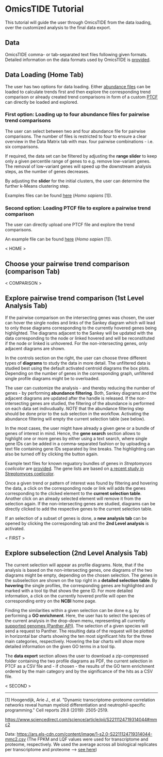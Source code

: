 # OmicsTIDE Tutorial
This tutorial will guide the user through OmicsTIDE from the data loading, over the customized analysis to the final data export.

## Data 
OmicsTIDE comma- or tab-separated text files following given formats. Detailed information on the data formats used by OmicsTIDE is [provided](DATAFORMATS.md).

## Data Loading (Home Tab)
The user has two options for data loading. Either [abundance files](DATAFORMATS.md/###-Abundance-Data) can be loaded to calculate trends first and then explore the corresponding trend comparison or already created trend comparisons in form of a custom [PTCF](DATAFORMATS.md/###-Pairwise-Trend-Comparison-Format-(PTCF)) can directly be loaded and explored.

### First option: Loading up to four abundance files for pairwise trend comparisons
The user can select between two and four abundance file for pairwise comparisons. The number of files is restricted to four to ensure a clear overview in the Data Matrix tab with max. four pairwise combinations - i.e. six comparisons. 

If required, the data set can be filtered by adjusting the **range slider** to keep only a given percentile range of genes to e.g. remove low-variant genes. The removal of low-variant genes will speed up the downstream analysis steps, as the number of genes decreases. 

By adjusting the **slider** for the initial clusters, the user can determine the further k-Means clustering step. 

Examples files can be found [here](../static/data/BloodCell) (*Homo sapiens* [1]).

### Second option: Loading PTCF file to explore a pairwise trend comparison
The user can directly upload one PTCF file and explore the trend comparisons. 

An example file can be found [here](../static/data/) (*Homo sapien* [1]).

< HOME >

## Choose your pairwise trend comparison (comparison Tab)

< COMPARISON >

## Explore pairwise trend comparison (1st Level Analysis Tab)

If the pairwise comparison on the intersecting genes was chosen, the user can hover the single nodes and links of the Sankey diagram which will lead to only those diagrams corresponding to the currently hovered genes being highlighted. The diagrams adjacent to the Sankey will be updated with the data corresponding to the node or linked hovered and will be reconstituted if the node or linked is unhovered. For the non-intersecting genes, only adjacent diagrams are shown.

In the controls section on the right, the user can choose three different types of **diagrams** to study the data in more detail. The unfiltered data is studied best using the default activated centroid diagrams the box plots. Depending on the number of genes in the corresponding graph, unfiltered single profile diagrams might be to overloaded.

The user can customize the analysis - and thereby reducing the number of genes - by performing **abundance filtering**. Both, Sankey diagrams and the adjacent diagrams are updated after the handle is released. If the non-intersecting genes are studied, the filtering of the abundance is performed on each data set indivudually. *NOTE* that the abundance filtering step should be done prior to the sub selection in the workflow. Activating the abundance filtering will empty the current selection table (see below).

In the most cases, the user might have already a given gene or a bundle of genes of interest in mind. Hence, the **gene search** section allows to highlight one or more genes by either using a text search, where single gene IDs can be added in a comma-separated fashion or by uploading a text file containing gene IDs separated by line breaks. The highlighting can also be turned off by clicking the button again.

Example text files for known reguatory bundles of genes in *Streptomyces coelicolor* are [provided](../static/data/genelist_Streptomyces_coelicolor/). The gene lists are based on [a recent study in Streptomyces coelicolor](https://www.nature.com/articles/s41598-020-65087-w).

Once a given trend or pattern of interest was found by filtering and hovering the data, a click on the corresponding node or link will adds the genes corresponding to the clicked element to the **current selection table**. Another click on an already selected element will remove it from the selection again. If the non-intersecting genes are studied, diagrams can be directly clicked to add the respective genes to the current selection table.

If an selection of a subset of genes is done, a **new analysis tab** can be opened by clicking the corresponding tab and the **2nd Level analysis** is activated. 

< FIRST >

## Explore subselection (2nd Level Analysis Tab)
The current selection will appear as profile diagrams. Note, that if the analysis is based on the non-intersecting genes, one diagrams of the two diagrams might be empty, depending on the chosen selection. The genes in the subselection are shown on the top right in a **detailed selection table**. By **hovering** the single profiles, the corresponding genes are highlighted and marked with a tool tip that shows the gene ID. For more detailed information, a click on the currently hovered profile will open the corresponding entry on the **NCBI** home page.

Finding the similarities within a given selection can be done e.g. by performing a **GO enrichment**. Here, the user has to select the species of the current analysis in the drop-down menu, representing all currently [supported genomes (Panther API)](http://pantherdb.org/services/oai/pantherdb/supportedgenomes). The selection of a given species will send a request to Panther. The resulting data of the request will be plotted in horizontal bar charts showing the ten most significant hits for the three main categories, respectively. Hovering the bar charts will show more detailed information on the given GO terms in a tool tip.

The **data export** section allows the user to download a zip-compressed folder containing the two profile diagrams as PDF, the current selection in PTCF as a CSV file and - if chosen - the results of the GO term enrichment ordered by the main category and by the significance of the hits as a CSV file. 

< SECOND >



---
[1] Hoogendijk, Arie J., et al. "Dynamic transcriptome-proteome correlation networks reveal human myeloid differentiation and neutrophil-specific programming." Cell reports 29.8 (2019): 2505-2519.

https://www.sciencedirect.com/science/article/pii/S2211124719314044#mmc2

Data: https://ars.els-cdn.com/content/image/1-s2.0-S2211124719314044-mmc2.csv (The FPKM and LQF values were used for transcriptome and proteome, respectively. We used the average across all biological replicates per transcriptome and proteome --> [see here](../static/data/BloodCell))
